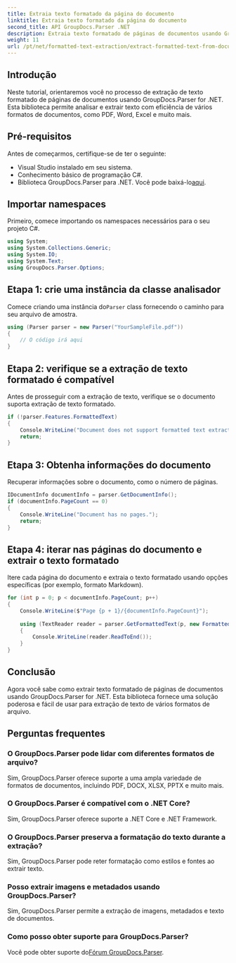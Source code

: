 ```yaml
---
title: Extraia texto formatado da página do documento
linktitle: Extraia texto formatado da página do documento
second_title: API GroupDocs.Parser .NET
description: Extraia texto formatado de páginas de documentos usando GroupDocs.Parser for .NET. Solução de extração de texto eficiente e confiável.
weight: 11
url: /pt/net/formatted-text-extraction/extract-formatted-text-from-document-page/
---
```

## Introdução
Neste tutorial, orientaremos você no processo de extração de texto formatado de páginas de documentos usando GroupDocs.Parser for .NET. Esta biblioteca permite analisar e extrair texto com eficiência de vários formatos de documentos, como PDF, Word, Excel e muito mais.
## Pré-requisitos
Antes de começarmos, certifique-se de ter o seguinte:
- Visual Studio instalado em seu sistema.
- Conhecimento básico de programação C#.
-  Biblioteca GroupDocs.Parser para .NET. Você pode baixá-lo[aqui](https://releases.groupdocs.com/parser/net/).

## Importar namespaces
Primeiro, comece importando os namespaces necessários para o seu projeto C#.
```csharp
using System;
using System.Collections.Generic;
using System.IO;
using System.Text;
using GroupDocs.Parser.Options;
```
## Etapa 1: crie uma instância da classe analisador
 Comece criando uma instância do`Parser` class fornecendo o caminho para seu arquivo de amostra.
```csharp
using (Parser parser = new Parser("YourSampleFile.pdf"))
{
    // O código irá aqui
}
```
## Etapa 2: verifique se a extração de texto formatado é compatível
Antes de prosseguir com a extração de texto, verifique se o documento suporta extração de texto formatado.
```csharp
if (!parser.Features.FormattedText)
{
    Console.WriteLine("Document does not support formatted text extraction.");
    return;
}
```
## Etapa 3: Obtenha informações do documento
Recuperar informações sobre o documento, como o número de páginas.
```csharp
IDocumentInfo documentInfo = parser.GetDocumentInfo();
if (documentInfo.PageCount == 0)
{
    Console.WriteLine("Document has no pages.");
    return;
}
```
## Etapa 4: iterar nas páginas do documento e extrair o texto formatado
Itere cada página do documento e extraia o texto formatado usando opções específicas (por exemplo, formato Markdown).
```csharp
for (int p = 0; p < documentInfo.PageCount; p++)
{
    Console.WriteLine($"Page {p + 1}/{documentInfo.PageCount}");
    
    using (TextReader reader = parser.GetFormattedText(p, new FormattedTextOptions(FormattedTextMode.Markdown)))
    {
        Console.WriteLine(reader.ReadToEnd());
    }
}
```

## Conclusão
Agora você sabe como extrair texto formatado de páginas de documentos usando GroupDocs.Parser for .NET. Esta biblioteca fornece uma solução poderosa e fácil de usar para extração de texto de vários formatos de arquivo.

## Perguntas frequentes
### O GroupDocs.Parser pode lidar com diferentes formatos de arquivo?
Sim, GroupDocs.Parser oferece suporte a uma ampla variedade de formatos de documentos, incluindo PDF, DOCX, XLSX, PPTX e muito mais.
### O GroupDocs.Parser é compatível com o .NET Core?
Sim, GroupDocs.Parser oferece suporte a .NET Core e .NET Framework.
### O GroupDocs.Parser preserva a formatação do texto durante a extração?
Sim, GroupDocs.Parser pode reter formatação como estilos e fontes ao extrair texto.
### Posso extrair imagens e metadados usando GroupDocs.Parser?
Sim, GroupDocs.Parser permite a extração de imagens, metadados e texto de documentos.
### Como posso obter suporte para GroupDocs.Parser?
 Você pode obter suporte do[Fórum GroupDocs.Parser](https://forum.groupdocs.com/c/parser/17).